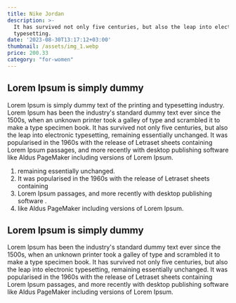 ```yaml
---
title: Nike Jordan
description: >-
  It has survived not only five centuries, but also the leap into electronic
  typesetting.
date: '2023-08-30T13:17:12+03:00'
thumbnail: /assets/img_1.webp
price: 200.33
category: "for-women"
---
```

## Lorem Ipsum is simply dummy

Lorem Ipsum is simply dummy text of the printing and typesetting industry. Lorem Ipsum has been the industry's standard dummy text ever since the 1500s, when an unknown printer took a galley of type and scrambled it to make a type specimen book. It has survived not only five centuries, but also the leap into electronic typesetting, remaining essentially unchanged. It was popularised in the 1960s with the release of Letraset sheets containing Lorem Ipsum passages, and more recently with desktop publishing software like Aldus PageMaker including versions of Lorem Ipsum.

1.  remaining essentially unchanged. 
2. It was popularised in the 1960s with the release of Letraset sheets containing 
3. Lorem Ipsum passages, and more recently with desktop publishing software .
4. like Aldus PageMaker including versions of Lorem Ipsum.

## Lorem Ipsum is simply dummy

 Lorem Ipsum has been the industry's standard dummy text ever since the 1500s, when an unknown printer took a galley of type and scrambled it to make a type specimen book. It has survived not only five centuries, but also the leap into electronic typesetting, remaining essentially unchanged. It was popularised in the 1960s with the release of Letraset sheets containing Lorem Ipsum passages, and more recently with desktop publishing software like Aldus PageMaker including versions of Lorem Ipsum.

